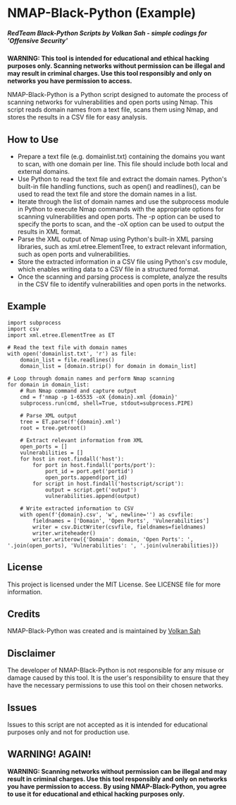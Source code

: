 # NMAP-Black-Python (Example)
##### RedTeam Black-Python Scripts by Volkan Sah - simple codings for 'Offensive Security'
**WARNING: This tool is intended for educational and ethical hacking purposes only. Scanning networks without permission can be illegal and may result in criminal charges. Use this tool responsibly and only on networks you have permission to access.**

NMAP-Black-Python is a Python script designed to automate the process of scanning networks for vulnerabilities and open ports using Nmap. This script reads domain names from a text file, scans them using Nmap, and stores the results in a CSV file for easy analysis.

## How to Use
- Prepare a text file (e.g. domainlist.txt) containing the domains you want to scan, with one domain per line. This file should include both local and external domains.
- Use Python to read the text file and extract the domain names. Python's built-in file handling functions, such as open() and readlines(), can be used to read the text file and store the domain names in a list.
- Iterate through the list of domain names and use the subprocess module in Python to execute Nmap commands with the appropriate options for scanning vulnerabilities and open ports. The -p option can be used to specify the ports to scan, and the -oX option can be used to output the results in XML format.
- Parse the XML output of Nmap using Python's built-in XML parsing libraries, such as xml.etree.ElementTree, to extract relevant information, such as open ports and vulnerabilities.
- Store the extracted information in a CSV file using Python's csv module, which enables writing data to a CSV file in a structured format.
- Once the scanning and parsing process is complete, analyze the results in the CSV file to identify vulnerabilities and open ports in the networks.

## Example

```
import subprocess
import csv
import xml.etree.ElementTree as ET

# Read the text file with domain names
with open('domainlist.txt', 'r') as file:
    domain_list = file.readlines()
    domain_list = [domain.strip() for domain in domain_list]

# Loop through domain names and perform Nmap scanning
for domain in domain_list:
    # Run Nmap command and capture output
    cmd = f'nmap -p 1-65535 -oX {domain}.xml {domain}'
    subprocess.run(cmd, shell=True, stdout=subprocess.PIPE)

    # Parse XML output
    tree = ET.parse(f'{domain}.xml')
    root = tree.getroot()

    # Extract relevant information from XML
    open_ports = []
    vulnerabilities = []
    for host in root.findall('host'):
        for port in host.findall('ports/port'):
            port_id = port.get('portid')
            open_ports.append(port_id)
        for script in host.findall('hostscript/script'):
            output = script.get('output')
            vulnerabilities.append(output)

    # Write extracted information to CSV
    with open(f'{domain}.csv', 'w', newline='') as csvfile:
        fieldnames = ['Domain', 'Open Ports', 'Vulnerabilities']
        writer = csv.DictWriter(csvfile, fieldnames=fieldnames)
        writer.writeheader()
        writer.writerow({'Domain': domain, 'Open Ports': ', '.join(open_ports), 'Vulnerabilities': ', '.join(vulnerabilities)})
``` 
## License
This project is licensed under the MIT License. See LICENSE file for more information.

## Credits
NMAP-Black-Python was created and is maintained by [Volkan Sah](https://github.com/volkansah)

## Disclaimer
The developer of NMAP-Black-Python is not responsible for any misuse or damage caused by this tool. It is the user's responsibility to ensure that they have the necessary permissions to use this tool on their chosen networks.

## Issues
Issues to this script are not accepted as it is intended for educational purposes only and not for production use.

## WARNING! AGAIN!
**WARNING: Scanning networks without permission can be illegal and may result in criminal charges. Use this tool responsibly and only on networks you have permission to access. By using NMAP-Black-Python, you agree to use it for educational and ethical hacking purposes only.**
